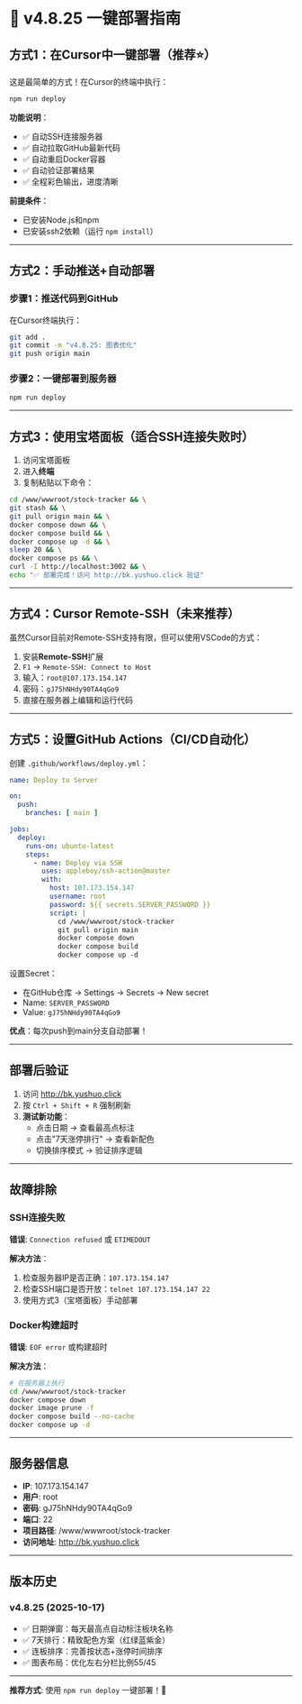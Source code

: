 # 🚀 v4.8.25 一键部署指南

## 方式1：在Cursor中一键部署（推荐⭐）

这是最简单的方式！在Cursor的终端中执行：

```bash
npm run deploy
```

**功能说明**：
- ✅ 自动SSH连接服务器
- ✅ 自动拉取GitHub最新代码
- ✅ 自动重启Docker容器
- ✅ 自动验证部署结果
- ✅ 全程彩色输出，进度清晰

**前提条件**：
- 已安装Node.js和npm
- 已安装ssh2依赖（运行 `npm install`）

---

## 方式2：手动推送+自动部署

### 步骤1：推送代码到GitHub

在Cursor终端执行：

```bash
git add .
git commit -m "v4.8.25: 图表优化"
git push origin main
```

### 步骤2：一键部署到服务器

```bash
npm run deploy
```

---

## 方式3：使用宝塔面板（适合SSH连接失败时）

1. 访问宝塔面板
2. 进入**终端**
3. 复制粘贴以下命令：

```bash
cd /www/wwwroot/stock-tracker && \
git stash && \
git pull origin main && \
docker compose down && \
docker compose build && \
docker compose up -d && \
sleep 20 && \
docker compose ps && \
curl -I http://localhost:3002 && \
echo "✅ 部署完成！访问 http://bk.yushuo.click 验证"
```

---

## 方式4：Cursor Remote-SSH（未来推荐）

虽然Cursor目前对Remote-SSH支持有限，但可以使用VSCode的方式：

1. 安装**Remote-SSH**扩展
2. `F1` → `Remote-SSH: Connect to Host`
3. 输入：`root@107.173.154.147`
4. 密码：`gJ75hNHdy90TA4qGo9`
5. 直接在服务器上编辑和运行代码

---

## 方式5：设置GitHub Actions（CI/CD自动化）

创建 `.github/workflows/deploy.yml`：

```yaml
name: Deploy to Server

on:
  push:
    branches: [ main ]

jobs:
  deploy:
    runs-on: ubuntu-latest
    steps:
      - name: Deploy via SSH
        uses: appleboy/ssh-action@master
        with:
          host: 107.173.154.147
          username: root
          password: ${{ secrets.SERVER_PASSWORD }}
          script: |
            cd /www/wwwroot/stock-tracker
            git pull origin main
            docker compose down
            docker compose build
            docker compose up -d
```

设置Secret：
- 在GitHub仓库 → Settings → Secrets → New secret
- Name: `SERVER_PASSWORD`
- Value: `gJ75hNHdy90TA4qGo9`

**优点**：每次push到main分支自动部署！

---

## 部署后验证

1. 访问 http://bk.yushuo.click
2. 按 `Ctrl + Shift + R` 强制刷新
3. **测试新功能**：
   - 点击日期 → 查看最高点标注
   - 点击"7天涨停排行" → 查看新配色
   - 切换排序模式 → 验证排序逻辑

---

## 故障排除

### SSH连接失败

**错误**: `Connection refused` 或 `ETIMEDOUT`

**解决方法**：
1. 检查服务器IP是否正确：`107.173.154.147`
2. 检查SSH端口是否开放：`telnet 107.173.154.147 22`
3. 使用方式3（宝塔面板）手动部署

### Docker构建超时

**错误**: `EOF error` 或构建超时

**解决方法**：
```bash
# 在服务器上执行
cd /www/wwwroot/stock-tracker
docker compose down
docker image prune -f
docker compose build --no-cache
docker compose up -d
```

---

## 服务器信息

- **IP**: 107.173.154.147
- **用户**: root
- **密码**: gJ75hNHdy90TA4qGo9
- **端口**: 22
- **项目路径**: /www/wwwroot/stock-tracker
- **访问地址**: http://bk.yushuo.click

---

## 版本历史

### v4.8.25 (2025-10-17)
- ✅ 日期弹窗：每天最高点自动标注板块名称
- ✅ 7天排行：精致配色方案（红绿蓝紫金）
- ✅ 连板排序：完善按状态+涨停时间排序
- ✅ 图表布局：优化左右分栏比例55/45

---

**推荐方式**: 使用 `npm run deploy` 一键部署！🚀






